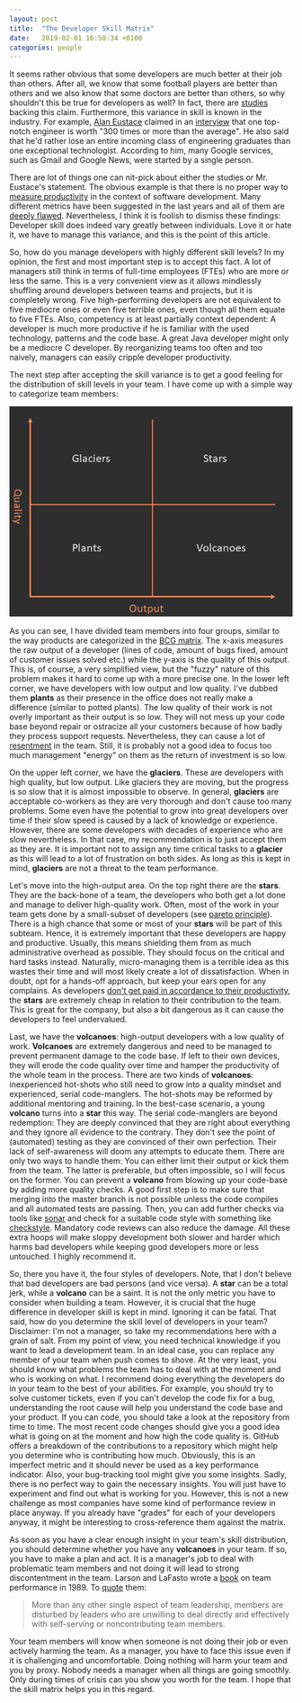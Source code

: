 ```yaml
---
layout: post
title:  "The Developer Skill Matrix"
date:   2019-02-01 16:50:34 +0100
categories: people
---
```

It seems rather obvious that some developers are much better at their job than others. After all, we know that some football players are better than others and we also know that some doctors are better than others, so why shouldn't this be true for developers as well? In fact, there are [studies](https://cacm.acm.org/blogs/blog-cacm/180512-is-there-a-10x-gap-between-best-and-average-programmers-and-how-did-it-get-there/fulltext) backing this claim. Furthermore, this variance in skill is known in the industry. For example, [Alan Eustace](https://en.wikipedia.org/wiki/Alan_Eustace) claimed in an [interview](https://www.wsj.com/articles/SB113271436430704916) that one top-notch engineer is worth "300 times or more than the average". He also said that he'd rather lose an entire incoming class of engineering graduates than one exceptional technologist. According to him, many Google services, such as Gmail and Google News, were started by a single person.

There are lot of things one can nit-pick about either the studies or Mr. Eustace's statement. The obvious example is that there is no proper way to [measure productivity](https://martinfowler.com/bliki/CannotMeasureProductivity.html) in the context of software development. Many different metrics have been suggested in the last years and all of them are [deeply flawed](https://nortal.com/de/blog/the-myth-of-developer-productivity/). Nevertheless, I think it is foolish to dismiss these findings: Developer skill does indeed vary greatly between individuals. Love it or hate it, we have to manage this variance, and this is the point of this article.

So, how do you manage developers with highly different skill levels? In my opinion, the first and most important step is to accept this fact. A lot of managers still think in terms of full-time employees (FTEs) who are more or less the same. This is a very convenient view as it allows mindlessly shuffling around developers between teams and projects, but it is completely wrong. Five high-performing developers are not equivalent to five mediocre ones or even five terrible ones, even though all them equate to five FTEs. Also, competency is at least partially context dependent: A developer is much more productive if he is familiar with the used technology, patterns and the code base. A great Java developer might only be a mediocre C developer. By reorganizing teams too often and too naively, managers can easily cripple developer productivity. 

The next step after accepting the skill variance is to get a good feeling for the distribution of skill levels in your team. I have come up with a simple way to categorize team members:

![UI image](/images/matrix.png)

As you can see, I have divided team members into four groups, similar to the way products are categorized in the [BCG matrix](https://www.strategicmanagementinsight.com/tools/bcg-matrix-growth-share.html). The x-axis measures the raw output of a developer (lines of code, amount of bugs fixed, amount of customer issues solved etc.) while the y-axis is the quality of this output. This is, of course, a very simplified view, but the "fuzzy" nature of this problem makes it hard to come up with a more precise one. In the lower left corner, we have developers with low output and low quality. I've dubbed them **plants** as their presence in the office does not really make a difference (similar to potted plants). The low quality of their work is not overly important as their output is so low. They will not mess up your code base beyond repair or ostracize all your customers because of how badly they process support requests. Nevertheless, they can cause a lot of [resentment](https://stevemcconnell.com/articles/dealing-with-problem-programmers/) in the team. Still, it is probably not a good idea to focus too much management "energy" on them as the return of investment is so low.

On the upper left corner, we have the **glaciers**. These are developers with high quality, but low output. Like glaciers they are moving, but the progress is so slow that it is almost impossible to observe. In general, **glaciers** are acceptable co-workers as they are very thorough and don't cause too many problems. Some even have the potential to grow into great developers over time if their slow speed is caused by a lack of knowledge or experience. However, there are some developers with decades of experience who are slow nevertheless. In that case, my recommendation is to just accept them as they are. It is important not to assign any time critical tasks to a **glacier** as this will lead to a lot of frustration on both sides. As long as this is kept in mind, **glaciers** are not a threat to the team performance.

Let's move into the high-output area. On the top right there are the **stars**. They are the back-bone of a team, the developers who both get a lot done and manage to deliver high-quality work. Often, most of the work in your team gets done by a small-subset of developers (see [pareto principle](https://en.wikipedia.org/wiki/Pareto_principle)). There is a high chance that some or most of your **stars** will be part of this subteam. Hence, it is extremely important that these developers are happy and productive. Usually, this means shielding them from as much administrative overhead as possible. They should focus on the critical and hard tasks instead. Naturally, micro-managing them is a terrible idea as this wastes their time and will most likely create a lot of dissatisfaction. When in doubt, opt for a hands-off approach, but keep your ears open for any complains. As developers [don't get paid in accordance to their productivity](https://www.johndcook.com/blog/2009/12/23/why-programmers-are-not-paid-in-proportion-to-their-productivity/), the **stars** are extremely cheap in relation to their contribution to the team. This is great for the company, but also a bit dangerous as it can cause the developers to feel undervalued.

Last, we have the **volcanoes**: high-output developers with a low quality of work. **Volcanoes** are extremely dangerous and need to be managed to prevent permanent damage to the code base. If left to their own devices, they will erode the code quality over time and hamper the productivity of the whole team in the process. There are two kinds of **volcanoes**: inexperienced hot-shots who still need to grow into a quality mindset and experienced, serial code-manglers. The hot-shots may be reformed by additional mentoring and training. In the best-case scenario, a young **volcano** turns into a **star** this way. The serial code-manglers are beyond redemption: They are deeply convinced that they are right about everything and they ignore all evidence to the contrary. They don't see the point of (automated) testing as they are convinced of their own perfection. Their lack of self-awareness will doom any attempts to educate them. There are only two ways to handle them: You can either limit their output or kick them from the team. The latter is preferable, but often impossible, so I will focus on the former. You can prevent a **volcano** from blowing up your code-base by adding more quality checks. A good first step is to make sure that merging into the master branch is not possible unless the code compiles and all automated tests are passing. Then, you can add further checks via tools like [sonar](https://www.sonarsource.com/) and check for a suitable code style with something like [checkstyle](http://checkstyle.sourceforge.net/). Mandatory code reviews can also reduce the damage. All these extra hoops will make sloppy development both slower and harder which harms bad developers while keeping good developers more or less untouched. I highly recommend it.

So, there you have it, the four styles of developers. Note, that I don't believe that bad developers are bad persons (and vice versa). A **star** can be a total jerk, while a **volcano** can be a saint. It is not the only metric you have to consider when building a team. However, it is crucial that the huge difference in developer skill is kept in mind. Ignoring it can be fatal. That said, how do you determine the skill level of developers in your team? Disclaimer: I'm not a manager, so take my recommendations here with a grain of salt. From my point of view, you need technical knowledge if you want to lead a development team. In an ideal case, you can replace any member of your team when push comes to shove. At the very least, you should know what problems the team has to deal with at the moment and who is working on what. I recommend doing everything the developers do in your team to the best of your abilities. For example, you should try to solve customer tickets, even if you can't develop the code fix for a bug, understanding the root cause will help you understand the code base and your product. If you can code, you should take a look at the repository from time to time. The most recent code changes should give you a good idea what is going on at the moment and how high the code quality is. GitHub offers a breakdown of the contributions to a repository which might help you determine who is contributing how much. Obviously, this is an imperfect metric and it should never be used as a key performance indicator. Also, your bug-tracking tool might give you some insights. Sadly, there is no perfect way to gain the necessary insights. You will just have to experiment and find out what is working for you. However, this is not a new challenge as most companies have some kind of performance review in place anyway. If you already have "grades" for each of your developers anyway, it might be interesting to cross-reference them against the matrix.

As soon as you have a clear enough insight in your team's skill distribution, you should determine whether you have any **volcanoes** in your team. If so, you have to make a plan and act. It is a manager's job to deal with problematic team members and not doing it will lead to strong discontentment in the team. Larson and LaFasto wrote a [book](https://www.goodreads.com/book/show/8738827-teamwork) on team performance in 1989. To [quote](https://stevemcconnell.com/articles/dealing-with-problem-programmers/) them:
>More than any other single aspect of team leadership, members are disturbed by leaders who are unwilling to deal directly and effectively with self-serving or noncontributing team members.

Your team members will know when someone is not doing their job or even actively harming the team. As a manager, you have to face this issue even if it is challenging and uncomfortable. Doing nothing will harm your team and you by proxy. Nobody needs a manager when all things are going smoothly. Only during times of crisis can you show you worth for the team. I hope that the skill matrix helps you in this regard.
